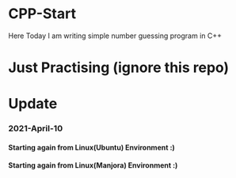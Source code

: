 # CPP-Start
Here Today I am writing simple number guessing program in C++

# Just Practising (ignore this repo)

# Update

### 2021-April-10
#### Starting again from Linux(Ubuntu) Environment :)
#### Starting again from Linux(Manjora) Environment :)
